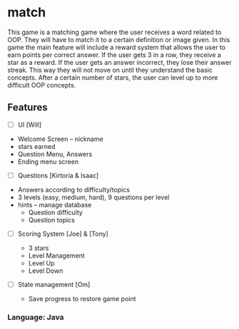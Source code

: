 # match
This game is a matching game where the user receives a word related to OOP.  They will have to match it to a certain definition or image given. In this game the main feature will include a reward system that allows the user to earn points per correct answer. If the user gets 3 in a row, they receive a star as a reward. If the user gets an answer incorrect, they lose their answer streak. This way they will not move on until they understand the basic concepts.  After a certain number of stars, the user can level up to more difficult OOP concepts. 

## Features

- [ ] UI [Will] 
- Welcome Screen – nickname 
- stars earned  
- Question Menu, Answers 
- Ending menu screen 

- [ ] Questions [Kirtoria & Isaac]  
- Answers according to difficulty/topics 
- 3 levels (easy, medium, hard), 9 questions per level 
- hints 
– manage database 
  - Question difficulty 
  - Question topics 


- [ ] Scoring System [Joe] & [Tony] 
  - 3 stars 
  - Level Management 
  - Level Up 
  - Level Down

- [ ] State management [Om]
  - Save progress to restore game point 

### Language: Java
